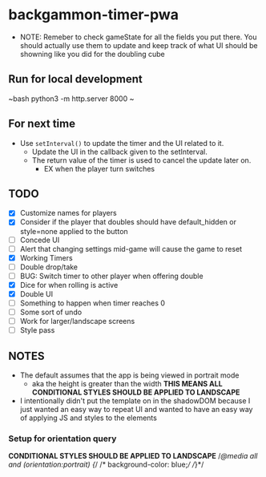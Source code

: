 # backgammon-timer-pwa

- NOTE: Remeber to check gameState for all the fields you put there. You should actually
  use them to update and keep track of what UI should be showning like you did for the
  doubling cube

## Run for local development
~bash
  python3 -m http.server 8000
~

## For next time
- Use `setInterval()` to update the timer and the UI related to it.
  - Update the UI in the callback given to the setInterval.
  - The return value of the timer is used to cancel the update later on.
    - EX when the player turn switches

## TODO
- [X] Customize names for players
- [X] Consider if the player that doubles should have default_hidden or style=none applied to the button
- [ ] Concede UI
- [ ] Alert that changing settings mid-game will cause the game to reset
- [X] Working Timers
- [ ] Double drop/take
- [ ] BUG: Switch timer to other player when offering double
- [X] Dice for when rolling is active
- [X] Double UI
- [ ] Something to happen when timer reaches 0
- [ ] Some sort of undo
- [ ] Work for larger/landscape screens
- [ ] Style pass

## NOTES
- The default assumes that the app is being viewed in portrait mode
  - aka the height is greater than the width
  **THIS MEANS ALL CONDITIONAL STYLES SHOULD BE APPLIED TO LANDSCAPE**
- I intentionally didn't put the template on in the shadowDOM because I just wanted an easy way to repeat UI and wanted to have an easy way of applying JS and styles to the elements


### Setup for orientation query
**CONDITIONAL STYLES SHOULD BE APPLIED TO LANDSCAPE**
/*@media all and (orientation:portrait) {*/
/*	background-color: blue;*/
/*}*/
